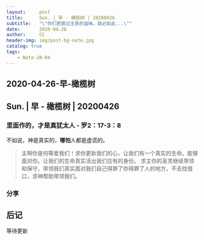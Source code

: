 ```yaml
---
layout:     post
title:      Sun. | 早 - 橄榄树 | 20200426
subtitle:   "\"你们若尝过主恩的滋味，就必如此...\""
date:       2020-04-26
author:     CC
header-img: img/post-bg-note.jpg
catalog: true
tags:
    - Note-20-04
---
```


## 2020-04-26-早-橄榄树

## Sun. | 早 - 橄榄树 | 20200426

### 里面作的，才是真犹太人 - 罗2：17-3：8

不如说，神是真实的，**哪怕**人都是虚谎的。

> 主啊你是何等爱我们！求你更新我们的心，让我们有一个真实的生命。能够面对你。让我们的生命真实活出我们应有的身份。
> 求主你的圣灵继续带领和保守，带领我们真实面对我们自己得罪了你得罪了人的地方，不去找借口，求神帮助带领我们。

### 分享



## 后记

等待更新
